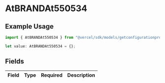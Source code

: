# AtBRANDAt550534

## Example Usage

```typescript
import { AtBRANDAt550534 } from "@vercel/sdk/models/getconfigurationproductsop.js";

let value: AtBRANDAt550534 = {};
```

## Fields

| Field       | Type        | Required    | Description |
| ----------- | ----------- | ----------- | ----------- |